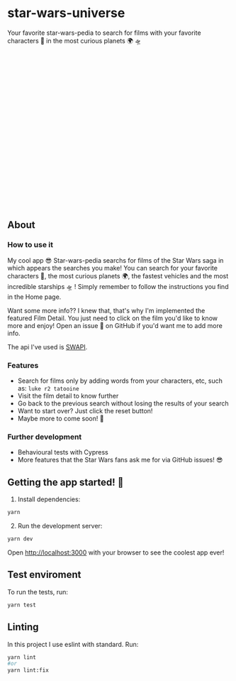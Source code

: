 # star-wars-universe
Your favorite star-wars-pedia to search for films with your favorite characters 🤖 in the most curious planets 🌍 🛸

<br>
    <p style="width:100%;height:0;padding-bottom:56%;">
        <img width="100%" height="100%" src='https://giphy.com/embed/krkrHAEodHgzP72rTI' alt="baby-yoda-rides"/>
    </p>
</br>

## About
### How to use it
My cool app 😎 Star-wars-pedia searchs for films of the Star Wars saga in which appears the searches you make! You can search for your favorite characters 🤖, the most curious planets 🌍, the fastest vehicles and the most incredible starships 🛸 ! Simply remember to follow the instructions you find in the Home page.

Want some more info?? I knew that, that's why I'm implemented the featured Film Detail. You just need to click on the film you'd like to know more and enjoy! Open an issue 🦄 on GitHub if you'd want me to add more info.

The api I've used is [SWAPI](https://swapi.dev/).
### Features
- Search for films only by adding words from your characters, etc, such as: `luke r2 tatooine`
- Visit the film detail to know further
- Go back to the previous search without losing the results of your search
- Want to start over? Just click the reset button!
- Maybe more to come soon! 🦄

### Further development
- Behavioural tests with Cypress
- More features that the Star Wars fans ask me for via GitHub issues! 😎 

## Getting the app started! 🚀

1. Install dependencies:

```bash
yarn
```

2. Run the development server:

```bash
yarn dev
```

Open [http://localhost:3000](http://localhost:3000) with your browser to see the coolest app ever!

## Test enviroment
To run the tests, run:

```bash
yarn test
```
## Linting
In this project I use eslint with standard. Run:

```bash
yarn lint
#or
yarn lint:fix
```
